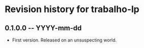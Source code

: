 # Revision history for trabalho-lp

## 0.1.0.0 -- YYYY-mm-dd

* First version. Released on an unsuspecting world.
